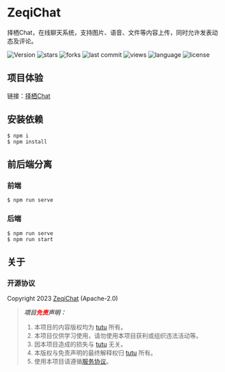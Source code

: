 # ZeqiChat

择栖Chat，在线聊天系统，支持图片、语音、文件等内容上传，同时允许发表动态及评论。

![Version](https://img.shields.io/github/package-json/version/TuGitee/ZeqiChat) ![stars](https://img.shields.io/github/stars/TuGitee/ZeqiChat) ![forks](https://img.shields.io/github/forks/TuGitee/ZeqiChat) ![last commit](https://img.shields.io/github/last-commit/TuGitee/ZeqiChat) ![views](https://komarev.com/ghpvc/?username=TuGitee&label=Views&color=0e75b6&style=flat) ![language](https://img.shields.io/github/languages/top/TuGitee/ZeqiChat) ![license](https://img.shields.io/github/license/TuGitee/ZeqiChat)

## 项目体验

链接：[择栖Chat](https://zeqichat.xyz)

## 安装依赖

```shell
$ npm i
$ npm install
```

## 前后端分离

### 前端
```shell
$ npm run serve
```

### 后端
```shell
$ npm run serve
$ npm run start
```

## 关于

### 开源协议

Copyright 2023 [ZeqiChat](https://zeqichat.xyz) (Apache-2.0)

>***项目<font color="red">免责</font>声明：***
>
>1. 本项目的内容版权均为 [tutu](https://github.com/TuGitee) 所有。
>2. 本项目仅供学习使用，请勿使用本项目获利或组织违法活动等。
>3. 因本项目造成的损失与 [tutu](https://github.com/TuGitee) 无关。
>4. 本版权与免责声明的最终解释权归 [tutu](https://github.com/TuGitee) 所有。
>5. 使用本项目请遵循[服务协议](https://tugitee.github.io/ZeqiChat/protocol)。
